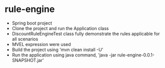 # rule-engine
- Spring boot project 
- Clone the project and run the Application class
- DiscountRuleEngineTest class fully demonstrate the rules applicable for all scenarios 
- MVEL expression were used
- Build the project using 'mvn clean install -U'
- Run the application using java command, 'java -jar rule-engine-0.0.1-SNAPSHOT.jar'
